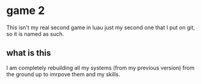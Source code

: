 # game 2
This isn't my real second game in luau just my second one that I put on git, so it is named as such.

## what is this
I am completely rebuilding all my systems (from my previous version) from the ground up to imrpove them and my skills.


